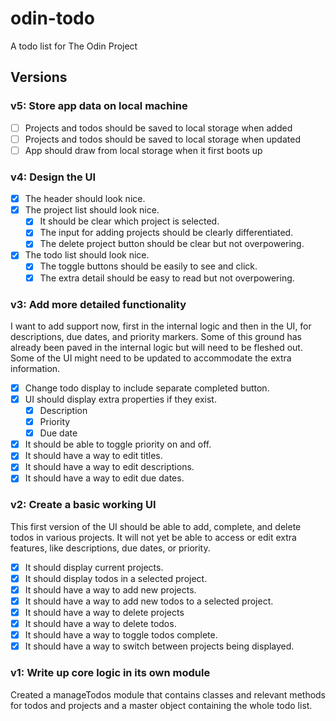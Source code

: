 # odin-todo
A todo list for The Odin Project

## Versions

### v5: Store app data on local machine

- [ ] Projects and todos should be saved to local storage when added
- [ ] Projects and todos should be saved to local storage when updated
- [ ] App should draw from local storage when it first boots up

### v4: Design the UI

- [X] The header should look nice.
- [X] The project list should look nice.
  - [X] It should be clear which project is selected.
  - [X] The input for adding projects should be clearly differentiated.
  - [X] The delete project button should be clear but not overpowering.
- [X] The todo list should look nice.
  - [X] The toggle buttons should be easily to see and click.
  - [X] The extra detail should be easy to read but not overpowering.

### v3: Add more detailed functionality

I want to add support now, first in the internal logic and then in the UI, for descriptions, due dates, and priority markers. Some of this ground has already been paved in the internal logic but will need to be fleshed out. Some of the UI might need to be updated to accommodate the extra information.

- [X] Change todo display to include separate completed button.
- [X] UI should display extra properties if they exist.
  - [X] Description
  - [X] Priority
  - [X] Due date
- [X] It should be able to toggle priority on and off.
- [X] It should have a way to edit titles.
- [X] It should have a way to edit descriptions.
- [X] It should have a way to edit due dates.

### v2: Create a basic working UI

This first version of the UI should be able to add, complete, and delete todos in various projects. It will not yet be able to access or edit extra features, like descriptions, due dates, or priority.

- [X] It should display current projects.
- [X] It should display todos in a selected project.
- [X] It should have a way to add new projects.
- [X] It should have a way to add new todos to a selected project.
- [X] It should have a way to delete projects
- [X] It should have a way to delete todos.
- [X] It should have a way to toggle todos complete.
- [X] It should have a way to switch between projects being displayed.

### v1: Write up core logic in its own module

Created a manageTodos module that contains classes and relevant methods for todos and projects and a master object containing the whole todo list. 